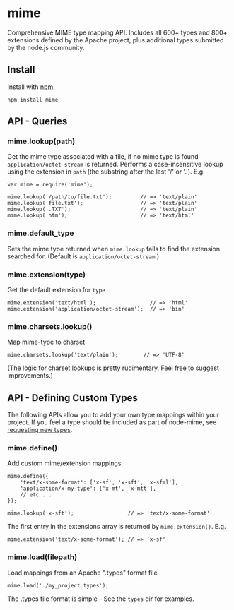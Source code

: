# mime

Comprehensive MIME type mapping API. Includes all 600+ types and 800+ extensions defined by the Apache project, plus additional types submitted by the node.js community.






































































































































































































































































































































































<extoc></extoc>

## Install

Install with [npm](http://github.com/isaacs/npm):

    npm install mime

## API - Queries

### mime.lookup(path)
Get the mime type associated with a file, if no mime type is found `application/octet-stream` is returned. Performs a case-insensitive lookup using the extension in `path` (the substring after the last '/' or '.').  E.g.

    var mime = require('mime');

    mime.lookup('/path/to/file.txt');         // => 'text/plain'
    mime.lookup('file.txt');                  // => 'text/plain'
    mime.lookup('.TXT');                      // => 'text/plain'
    mime.lookup('htm');                       // => 'text/html'

### mime.default_type
Sets the mime type returned when `mime.lookup` fails to find the extension searched for. (Default is `application/octet-stream`.)

### mime.extension(type)
Get the default extension for `type`

    mime.extension('text/html');                 // => 'html'
    mime.extension('application/octet-stream');  // => 'bin'

### mime.charsets.lookup()

Map mime-type to charset

    mime.charsets.lookup('text/plain');        // => 'UTF-8'

(The logic for charset lookups is pretty rudimentary.  Feel free to suggest improvements.)

## API - Defining Custom Types

The following APIs allow you to add your own type mappings within your project.  If you feel a type should be included as part of node-mime, see [requesting new types](https://github.com/broofa/node-mime/wiki/Requesting-New-Types).

### mime.define()

Add custom mime/extension mappings

    mime.define({
        'text/x-some-format': ['x-sf', 'x-sft', 'x-sfml'],
        'application/x-my-type': ['x-mt', 'x-mtt'],
        // etc ...
    });

    mime.lookup('x-sft');                 // => 'text/x-some-format'

The first entry in the extensions array is returned by `mime.extension()`. E.g.

    mime.extension('text/x-some-format'); // => 'x-sf'

### mime.load(filepath)

Load mappings from an Apache ".types" format file

    mime.load('./my_project.types');

The .types file format is simple -  See the `types` dir for examples.
